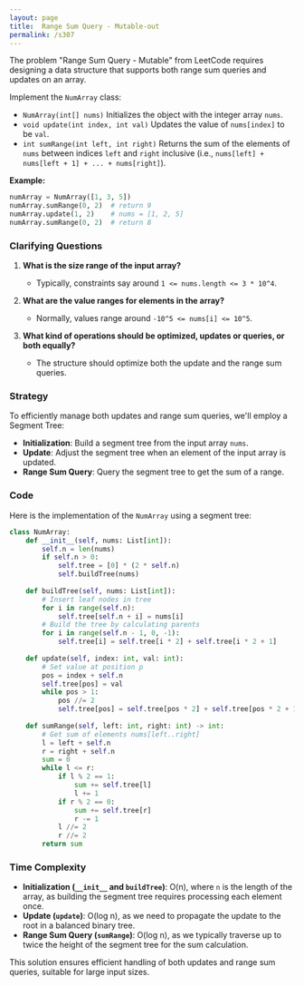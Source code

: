 ```yaml
---
layout: page
title:  Range Sum Query - Mutable-out
permalink: /s307
---
```


The problem "Range Sum Query - Mutable" from LeetCode requires designing a data structure that supports both range sum queries and updates on an array.

Implement the `NumArray` class:

- `NumArray(int[] nums)` Initializes the object with the integer array `nums`.
- `void update(int index, int val)` Updates the value of `nums[index]` to be `val`.
- `int sumRange(int left, int right)` Returns the sum of the elements of `nums` between indices `left` and `right` inclusive (i.e., `nums[left] + nums[left + 1] + ... + nums[right]`).

**Example:**
```python
numArray = NumArray([1, 3, 5])
numArray.sumRange(0, 2)  # return 9
numArray.update(1, 2)    # nums = [1, 2, 5]
numArray.sumRange(0, 2)  # return 8
```

### Clarifying Questions
1. **What is the size range of the input array?**
   - Typically, constraints say around `1 <= nums.length <= 3 * 10^4`.
   
2. **What are the value ranges for elements in the array?**
   - Normally, values range around `-10^5 <= nums[i] <= 10^5`.
   
3. **What kind of operations should be optimized, updates or queries, or both equally?**
   - The structure should optimize both the update and the range sum queries.

### Strategy

To efficiently manage both updates and range sum queries, we'll employ a Segment Tree:
- **Initialization**: Build a segment tree from the input array `nums`.
- **Update**: Adjust the segment tree when an element of the input array is updated.
- **Range Sum Query**: Query the segment tree to get the sum of a range.

### Code

Here is the implementation of the `NumArray` using a segment tree:

```python
class NumArray:
    def __init__(self, nums: List[int]):
        self.n = len(nums)
        if self.n > 0:
            self.tree = [0] * (2 * self.n)
            self.buildTree(nums)
    
    def buildTree(self, nums: List[int]):
        # Insert leaf nodes in tree
        for i in range(self.n):
            self.tree[self.n + i] = nums[i]
        # Build the tree by calculating parents
        for i in range(self.n - 1, 0, -1):
            self.tree[i] = self.tree[i * 2] + self.tree[i * 2 + 1]
    
    def update(self, index: int, val: int):
        # Set value at position p
        pos = index + self.n
        self.tree[pos] = val
        while pos > 1:
            pos //= 2
            self.tree[pos] = self.tree[pos * 2] + self.tree[pos * 2 + 1]
    
    def sumRange(self, left: int, right: int) -> int:
        # Get sum of elements nums[left..right]
        l = left + self.n
        r = right + self.n
        sum = 0
        while l <= r:
            if l % 2 == 1:
                sum += self.tree[l]
                l += 1
            if r % 2 == 0:
                sum += self.tree[r]
                r -= 1
            l //= 2
            r //= 2
        return sum
```

### Time Complexity

- **Initialization (`__init__` and `buildTree`)**: O(n), where `n` is the length of the array, as building the segment tree requires processing each element once.
- **Update (`update`)**: O(log n), as we need to propagate the update to the root in a balanced binary tree.
- **Range Sum Query (`sumRange`)**: O(log n), as we typically traverse up to twice the height of the segment tree for the sum calculation.

This solution ensures efficient handling of both updates and range sum queries, suitable for large input sizes.
